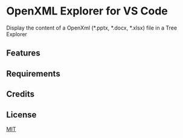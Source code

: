 # OpenXML Explorer for VS Code

Display the content of a OpenXml (*.pptx, *.docx, *.xlsx) file in a Tree Explorer

## Features

## Requirements

## Credits

## License

[MIT](LICENSE.md)
